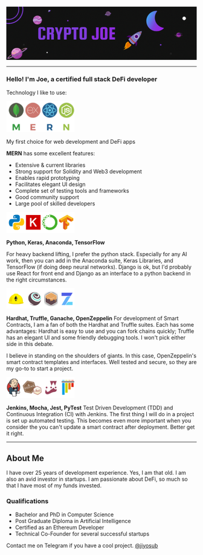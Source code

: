 ![](images/Banner.gif)

---
<div align=left>

### Hello! I'm Joe, a certified full stack DeFi developer

Technology I like to use:

<img src="images/mern.png" alt="mern" width="180"/>

My first choice for web development and DeFi apps

**MERN** has some excellent features:

- Extensive & current libraries
- Strong support for Solidity and Web3 development
- Enables rapid prototyping
- Facilitates elegant UI design
- Complete set of testing tools and frameworks
- Good community support
- Large pool of skilled developers

<img src="images/pkat.png" alt="mern" width="180"/>

**Python, Keras, Anaconda, TensorFlow**

For heavy backend lifting, I prefer the python stack.  Especially for any AI work, then you can add in the Anaconda suite, Keras Libraries, and TensorFlow (if doing deep neural networks).  Django is ok, but I'd probably use React for front end and Django as an interface to a python backend in the right circumstances.

<img src="images/htgoz.png" alt="mern" width="180"/>

**Hardhat, Truffle, Ganache, OpenZeppelin**
For development of Smart Contracts, I am a fan of both the Hardhat and Truffle suites.  Each has some advantages: Hardhat is easy to use and you can fork chains quickly; Truffle has an elegant UI and some friendly debugging tools.  I won't pick either side in this debate.

I believe in standing on the shoulders of giants.  In this case, OpenZeppelin's smart contract templates and interfaces.  Well tested and secure, so they are my go-to to start a project.

<img src="images/jmjp.png" alt="mern" width="180"/>

**Jenkins, Mocha, Jest, PyTest**
Test Driven Development (TDD) and Continuous Integration (CI) with Jenkins.  The first thing I will do in a project is set up automated testing.  This becomes even more important when you consider the you can't update a smart contract after deployment.  Better get it right.

</div>

---

## About Me

I have over 25 years of development experience.  Yes, I am that old.  I am also an avid investor in startups.  I am passionate about DeFi, so much so that I have most of my funds invested.

### Qualifications

- Bachelor and PhD in Computer Science
- Post Graduate Diploma in Artificial Intelligence
- Certified as an Ethereum Developer
- Technical Co-Founder for several successful startups

Contact me on Telegram if you have a cool project.  [@jiyosub](https://t.me/jiyosub)

